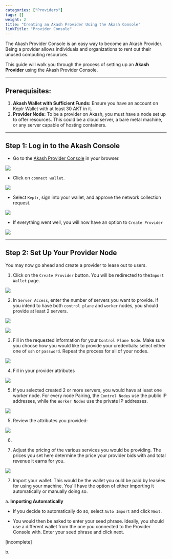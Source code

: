 ```yaml
---
categories: ["Providers"]
tags: []
weight: 2
title: "Creating an Akash Provider Using the Akash Console"
linkTitle: "Provider Console"
---
```


The Akash Provider Console is an easy way to become an Akash Provider. Being a provider allows individuals and organizations to rent out their unused computing resources. 


This guide will walk you through the process of setting up an **Akash Provider** using the Akash Provider Console.

---

## Prerequisites:
1. **Akash Wallet with Sufficient Funds:** Ensure you have an account on Keplr Wallet with at least 30 AKT in it. 
2. **Provider Node:** To be a provider on Akash, you must have a node set up to offer resources. This could be a cloud server, a bare metal machine, or any server capable of hosting containers.

---

## Step 1: Log in to the Akash Console
- Go to the [Akash Provider Console]() in your browser.

![](../../assets/provider_lp.png)

- Click on `connect wallet`.

![](../../assets/connect_wallet.png)

- Select `Keplr`, sign into your wallet, and approve the network collection request.

![](../../assets/select_keplr.png)

- If everything went well, you will now have an option to `Create Provider`

![](../../assets/provider_landing.png)


---

## Step 2: Set Up Your Provider Node
   You may now go ahead and create a provider to lease out to users. 

   1. Click on the `Create Provider` button. You will be redirected to the`Import Wallet` page. 
   
   ![](../../assets/import_wallet.png)


   2. In `Server Access`, enter the number of servers you want to provide. If you intend to have both `control plane` and `worker` nodes, you should provide at least 2 servers.

   ![](../../assets/server_access.png)


   ![](../../assets/server_count.png)

   3. Fill in the requested information for your `Control Plane Node`. Make sure you choose how you would like to provide your credentials: select either one of `ssh` or `password`. Repeat the process for all of your nodes. 


   ![](../../assets/control_plane.png)

   4. Fill in your provider attributes

   ![](../../assets/provider_info.png)

   5. If you selected created 2 or more servers, you would have at least one worker node. For every node Pairing, the `Control Nodes` use the public IP addresses, while the `Worker Nodes` use the private IP addresses. 

   ![](../../assets/worker_nodes.png)

   5. Review the attributes you provided:

   ![](../../assets/review_pov.png)

   6. 

   6. Adjust the pricing of the various services you would be providing. The prices you set here determine the price your provider bids with and total revenue it earns for you.

   ![](../../assets/pricing.png)

   7. Import your wallet. This would be the wallet you ould be paid by leasées for using your machine. You'll have the option of either importing it automatically or  manually doing so. 

   a. **Importing Automatically**
   
   - If you decide to automatically do so, select `Auto Import` and click `Next`.
   
   - You would then be asked to enter your seed phrase. Ideally, you should use a different wallet from the one you connected to the Provider Console with. Enter your seed phrase and click next.

   [incomplete]


   b. 


